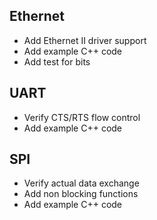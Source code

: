 ## Ethernet

* Add Ethernet II driver support
* Add example C++ code
* Add test for bits

## UART

* Verify CTS/RTS flow control
* Add example C++ code

## SPI 

* Verify actual data exchange 
* Add non blocking functions
* Add example C++ code